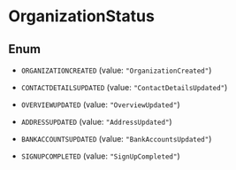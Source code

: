 

# OrganizationStatus

## Enum


* `ORGANIZATIONCREATED` (value: `"OrganizationCreated"`)

* `CONTACTDETAILSUPDATED` (value: `"ContactDetailsUpdated"`)

* `OVERVIEWUPDATED` (value: `"OverviewUpdated"`)

* `ADDRESSUPDATED` (value: `"AddressUpdated"`)

* `BANKACCOUNTSUPDATED` (value: `"BankAccountsUpdated"`)

* `SIGNUPCOMPLETED` (value: `"SignUpCompleted"`)



